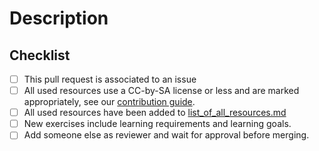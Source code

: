 # Description

<!-- Add a description of the changes -->

## Checklist

 - [ ] This pull request is associated to an issue
 - [ ] All used resources use a CC-by-SA license or less and are marked appropriately, see our [contribution guide](https://github.com/hbrs-cse/Modellbildung-und-Simulation/blob/master/CONTRIBUTING.md).
 - [ ] All used resources have been added to [list_of_all_resources.md](https://github.com/hbrs-cse/Modellbildung-und-Simulation/blob/master/docs/List_of_all_resources.md)
 - [ ] New exercises include learning requirements and learning goals.
 - [ ] Add someone else as reviewer and wait for approval before merging.
